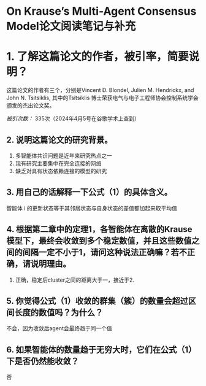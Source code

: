 # On Krause’s Multi-Agent Consensus Model论文阅读笔记与补充
# 1. 了解这篇论文的作者，被引率，简要说明？
这篇论文的作者有三个，分别是Vincent D. Blondel, Julien M. Hendrickx, and John N. Tsitsiklis,
其中的Tsitsiklis 博士荣获电气与电子工程师协会控制系统学会颁发的杰出论文奖。

*被引次数：* 335次（2024年4月5号在谷歌学术上查到）

## 2. 说明这篇论文的研究背景。
1. 多智能体共识问题是近年来研究热点之一
2. 现有研究主要集中在完全连接的网络
3. 缺乏对具有状态依赖连接的模型的研究

## 3. 用自己的话解释一下公式（1）的具体含义。
智能体 i 的更新状态等于其邻居状态与自身状态的差值都加起来取平均值

## 4. 根据第二章中的定理1，各智能体在离散的Krause模型下，最终会收敛到多个稳定数值，并且这些数值之间的间隔一定不小于1，请问这种说法正确嘛？若不正确，请说明理由。
1. 正确，稳定后cluster之间的距离大于一，接近于2.

## 5. 你觉得公式（1）收敛的群集（簇）的数量会超过区间长度的数值吗？为什么？
不会，因为收敛后agent会最终趋于同一个值

## 6. 如果智能体的数量趋于无穷大时，它们在公式（1）下是否仍然能收敛？
否



